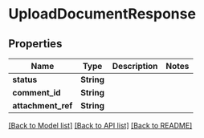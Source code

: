 # UploadDocumentResponse

## Properties

Name | Type | Description | Notes
------------ | ------------- | ------------- | -------------
**status** | **String** |  | 
**comment_id** | **String** |  | 
**attachment_ref** | **String** |  | 

[[Back to Model list]](../README.md#documentation-for-models) [[Back to API list]](../README.md#documentation-for-api-endpoints) [[Back to README]](../README.md)


